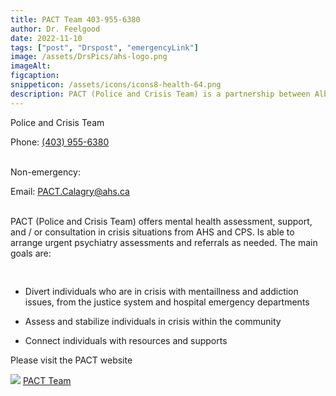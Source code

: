 ```yaml
---
title: PACT Team 403-955-6380
author: Dr. Feelgood
date: 2022-11-10
tags: ["post", "Drspost", "emergencyLink"]
image: /assets/DrsPics/ahs-logo.png
imageAlt:
figcaption: 
snippeticon: /assets/icons/icons8-health-64.png
description: PACT (Police and Crisis Team) is a partnership between Alberta Health Services(AHS) and Calgary Police Service (CPS that responds to situations involving individuals experiencing a mental health, addictions, or psycho-social crisis. 
---
```


<p class="subHeader">Police and Crisis Team</p>

Phone: <a href="tel:403-955-6380">(403) 955-6380</a>

<br>
Non-emergency:

Email: <a href="mailto:PACT.Calagry@ahs.ca">PACT.Calagry@ahs.ca</a>

<br />
PACT (Police and Crisis Team) offers mental health assessment, support, and / or consultation in crisis situations from AHS and CPS. Is able to arrange urgent psychiatry assessments and referrals as needed. The main goals are:

<pre>

</pre>

- Divert individuals who are in   crisis with mentaillness and addiction issues, from the justice system and hospital emergency departments

- Assess and stabilize individuals in crisis within the community

- Connect individuals with resources and supports


<div class="post__link">
<p>Please visit the PACT website</p>
<img src="/assets/DrsPics/ahs-logo.png" />
<a href="https://www.albertahealthservices.ca/findhealth/service.aspx?Id=1050105" target="_blank">PACT Team
</div>